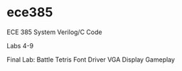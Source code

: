 # ece385
ECE 385 System Verilog/C Code

Labs 4-9

Final Lab: Battle Tetris
  Font Driver
  VGA Display
  Gameplay
